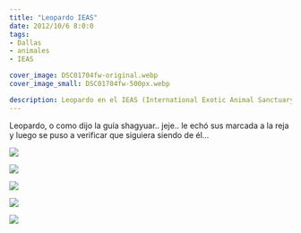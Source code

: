 ```yaml
---
title: "Leopardo IEAS"
date: 2012/10/6 8:0:0
tags: 
- Dallas
- animales
- IEAS

cover_image: DSC01704fw-original.webp
cover_image_small: DSC01704fw-500px.webp

description: Leopardo en el IEAS (International Exotic Animal Sanctuary)
---
```



Leopardo, o como dijo la guía shagyuar.. jeje.. le echó sus marcada a la reja y luego se puso a verificar que siguiera siendo de él... 

[![](DSC01704fw-800px.webp)](DSC01704fw-original.webp)

  

[![](DSC01696fw-800px.webp)](DSC01696fw-original.webp)

  

[![](DSC01700fw-800px.webp)](DSC01700fw-original.webp)

  

[![](DSC01686fw-800px.webp)](DSC01686fw-original.webp)

  

[![](DSC01683fw-800px.webp)](DSC01683fw-original.webp)
